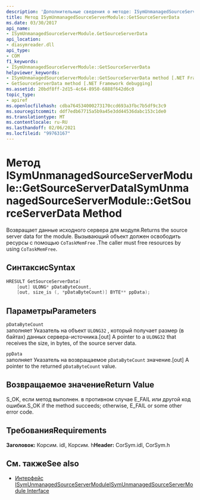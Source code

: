 ```yaml
---
description: 'Дополнительные сведения о методе: ISymUnmanagedSourceServerModule:: Жетсаурцесервердата'
title: Метод ISymUnmanagedSourceServerModule::GetSourceServerData
ms.date: 03/30/2017
api_name:
- ISymUnmanagedSourceServerModule.GetSourceServerData
api_location:
- diasymreader.dll
api_type:
- COM
f1_keywords:
- ISymUnmanagedSourceServerModule::GetSourceServerData
helpviewer_keywords:
- ISymUnmanagedSourceServerModule::GetSourceServerData method [.NET Framework debugging]
- GetSourceServerData method [.NET Framework debugging]
ms.assetid: 20bdf8ff-2d15-4c64-8950-6888f642d6c0
topic_type:
- apiref
ms.openlocfilehash: cdba764534000273170ccd693a3fbc7b5df9c3c9
ms.sourcegitcommit: ddf7edb67715a5b9a45e3dd44536dabc153c1de0
ms.translationtype: MT
ms.contentlocale: ru-RU
ms.lasthandoff: 02/06/2021
ms.locfileid: "99763167"
---
```

# <a name="isymunmanagedsourceservermodulegetsourceserverdata-method"></a><span data-ttu-id="fa173-103">Метод ISymUnmanagedSourceServerModule::GetSourceServerData</span><span class="sxs-lookup"><span data-stu-id="fa173-103">ISymUnmanagedSourceServerModule::GetSourceServerData Method</span></span>

<span data-ttu-id="fa173-104">Возвращает данные исходного сервера для модуля.</span><span class="sxs-lookup"><span data-stu-id="fa173-104">Returns the source server data for the module.</span></span> <span data-ttu-id="fa173-105">Вызывающий объект должен освободить ресурсы с помощью `CoTaskMemFree` .</span><span class="sxs-lookup"><span data-stu-id="fa173-105">The caller must free resources by using `CoTaskMemFree`.</span></span>  
  
## <a name="syntax"></a><span data-ttu-id="fa173-106">Синтаксис</span><span class="sxs-lookup"><span data-stu-id="fa173-106">Syntax</span></span>  
  
```cpp  
HRESULT GetSourceServerData(  
    [out] ULONG* pDataByteCount,
    [out, size_is (, *pDataByteCount)] BYTE** ppData);  
```  
  
## <a name="parameters"></a><span data-ttu-id="fa173-107">Параметры</span><span class="sxs-lookup"><span data-stu-id="fa173-107">Parameters</span></span>  

 `pDataByteCount`  
 <span data-ttu-id="fa173-108">заполняет Указатель на объект `ULONG32` , который получает размер (в байтах) данных сервера-источника.</span><span class="sxs-lookup"><span data-stu-id="fa173-108">[out] A pointer to a `ULONG32` that receives the size, in bytes, of the source server data.</span></span>  
  
 `ppData`  
 <span data-ttu-id="fa173-109">заполняет Указатель на возвращаемое `pDataByteCount` значение.</span><span class="sxs-lookup"><span data-stu-id="fa173-109">[out] A pointer to the returned `pDataByteCount` value.</span></span>  
  
## <a name="return-value"></a><span data-ttu-id="fa173-110">Возвращаемое значение</span><span class="sxs-lookup"><span data-stu-id="fa173-110">Return Value</span></span>  

 <span data-ttu-id="fa173-111">S_OK, если метод выполнен. в противном случае E_FAIL или другой код ошибки.</span><span class="sxs-lookup"><span data-stu-id="fa173-111">S_OK if the method succeeds; otherwise, E_FAIL or some other error code.</span></span>  
  
## <a name="requirements"></a><span data-ttu-id="fa173-112">Требования</span><span class="sxs-lookup"><span data-stu-id="fa173-112">Requirements</span></span>  

 <span data-ttu-id="fa173-113">**Заголовок:** Корсим. idl, Корсим. h</span><span class="sxs-lookup"><span data-stu-id="fa173-113">**Header:** CorSym.idl, CorSym.h</span></span>  
  
## <a name="see-also"></a><span data-ttu-id="fa173-114">См. также</span><span class="sxs-lookup"><span data-stu-id="fa173-114">See also</span></span>

- [<span data-ttu-id="fa173-115">Интерфейс ISymUnmanagedSourceServerModule</span><span class="sxs-lookup"><span data-stu-id="fa173-115">ISymUnmanagedSourceServerModule Interface</span></span>](isymunmanagedsourceservermodule-interface.md)
